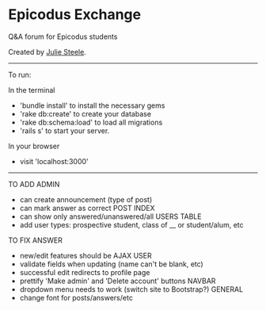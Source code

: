# Epicodus Exchange

Q&A forum for Epicodus students

Created by [Julie Steele](https://github.com/steelerose).

------------

To run:

In the terminal
- 'bundle install' to install the necessary gems
- 'rake db:create' to create your database
- 'rake db:schema:load' to load all migrations
- 'rails s' to start your server.

In your browser
- visit 'localhost:3000'

------------


TO ADD
  ADMIN
  - can create announcement (type of post)
  - can mark answer as correct
  POST INDEX
  - can show only answered/unanswered/all
  USERS TABLE
  - add user types: prospective student, class of __ or student/alum, etc

TO FIX
  ANSWER
  - new/edit features should be AJAX
  USER
  - validate fields when updating (name can't be blank, etc)
  - successful edit redirects to profile page
  - prettify 'Make admin' and 'Delete account' buttons
  NAVBAR
  - dropdown menu needs to work (switch site to Bootstrap?)
  GENERAL
  - change font for posts/answers/etc